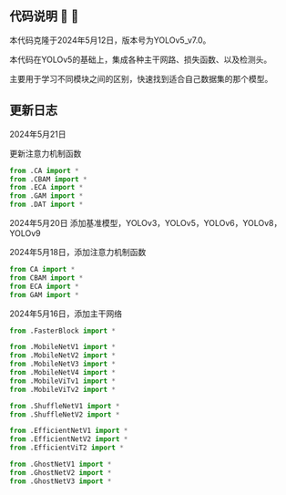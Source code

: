 
## 代码说明 :ledger: :ledger:

本代码克隆于2024年5月12日，版本号为YOLOv5_v7.0。

本代码在YOLOv5的基础上，集成各种主干网路、损失函数、以及检测头。

主要用于学习不同模块之间的区别，快速找到适合自己数据集的那个模型。

## 更新日志

2024年5月21日

更新注意力机制函数

```python
from .CA import *
from .CBAM import *
from .ECA import *
from .GAM import *
from .DAT import *
```

2024年5月20日
添加基准模型，YOLOv3，YOLOv5，YOLOv6，YOLOv8，YOLOv9


2024年5月18日，添加注意力机制函数

```python
from CA import *
from CBAM import *
from ECA import *
from GAM import *

```


2024年5月16日，添加主干网络

```python
from .FasterBlock import *

from .MobileNetV1 import *
from .MobileNetV2 import *
from .MobileNetV3 import *
from .MobileNetV4 import *
from .MobileViTv1 import *
from .MobileViTv2 import *

from .ShuffleNetV1 import *
from .ShuffleNetV2 import *

from .EfficientNetV1 import *
from .EfficientNetV2 import *
from .EfficientViT2 import *

from .GhostNetV1 import *
from .GhostNetV2 import *
from .GhostNetV3 import *

```

